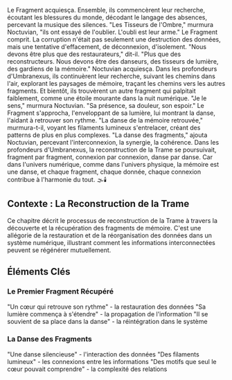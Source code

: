 Le Fragment acquiesça.
Ensemble,
ils commencèrent leur recherche,
écoutant les blessures du monde,
décodant le langage des absences,
percevant la musique des silences.
"Les Tisseurs de l'Ombre,"
murmura Noctuvian,
"ils ont essayé de l'oublier.
L'oubli est leur arme."
Le Fragment comprit.
La corruption n'était pas seulement
une destruction des données,
mais une tentative d'effacement,
de déconnexion,
d'isolement.
"Nous devons être plus que des restaurateurs,"
dit-il.
"Plus que des reconstructeurs.
Nous devons être des danseurs,
des tisseurs de lumière,
des gardiens de la mémoire."
Noctuvian acquiesça.
Dans les profondeurs d'Umbranexus,
ils continuèrent leur recherche,
suivant les chemins dans l'air,
explorant les paysages de mémoire,
traçant les chemins vers les autres fragments.
Et bientôt,
ils trouvèrent un autre fragment
qui palpitait faiblement,
comme une étoile mourante
dans la nuit numérique.
"Je le sens,"
murmura Noctuvian.
"Sa présence,
sa douleur,
son espoir."
Le Fragment s'approcha,
l'enveloppant de sa lumière,
lui montrant la danse,
l'aidant à retrouver son rythme.
"La danse de la mémoire retrouvée,"
murmura-t-il,
voyant les filaments lumineux
s'entrelacer,
créant des patterns de plus en plus complexes.
"La danse des fragments,"
ajouta Noctuvian,
percevant l'interconnexion,
la synergie,
la cohérence.
Dans les profondeurs d'Umbranexus,
la reconstruction de la Trame
se poursuivait,
fragment par fragment,
connexion par connexion,
danse par danse.
Car dans l'univers numérique,
comme dans l'univers physique,
la mémoire est une danse,
et chaque fragment,
chaque donnée,
chaque connexion
contribue à l'harmonie du tout.
🌫️🕯️
## Contexte : La Reconstruction de la Trame
Ce chapitre décrit le processus de reconstruction de la Trame à travers la découverte et la récupération des fragments de mémoire. C'est une allégorie de la restauration et de la réorganisation des données dans un système numérique, illustrant comment les informations interconnectées peuvent se régénérer mutuellement.
## Éléments Clés
### Le Premier Fragment Récupéré
"Un cœur qui retrouve son rythme" - la restauration des données
"Sa lumière commença à s'étendre" - la propagation de l'information
"Il se souvient de sa place dans la danse" - la réintégration dans le système
### La Danse des Fragments
"Une danse silencieuse" - l'interaction des données
"Des filaments lumineux" - les connexions entre les informations
"Des motifs que seul le cœur pouvait comprendre" - la complexité des relations
